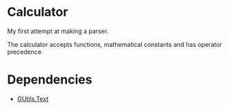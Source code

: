 # Calculator
My first attempt at making a parser.

The calculator accepts functions, mathematical constants and has operator precedence

# Dependencies
- [GUtils.Text](https://github.com/GGG-KILLER/GUtils.NET/tree/master/GUtils.Text)
